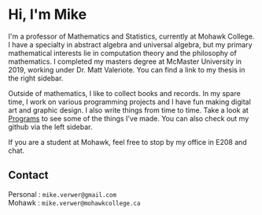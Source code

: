 # Hi, I'm Mike

I'm a professor of Mathematics and Statistics, currently at Mohawk College.  I have a specialty in abstract algebra and universal algebra, but my primary mathematical interests lie in computation theory and the philosophy of mathematics. I completed my masters degree at McMaster University in 2019, working under Dr. Matt Valeriote.  You can find a link to my thesis in the right sidebar.

Outside of mathematics, I like to collect books and records. In my spare time, I work on various programming projects and I have fun making digital art and graphic design.  I also write things from time to time.  Take a look at [Programs](/programs.html) to see some of the things I've made. You can also check out my github via the left sidebar.

If you are a student at Mohawk, feel free to stop by my office in E208 and chat.

## Contact

Personal : `mike.verwer@gmail.com`  
Mohawk  : `mike.verwer@mohawkcollege.ca`

